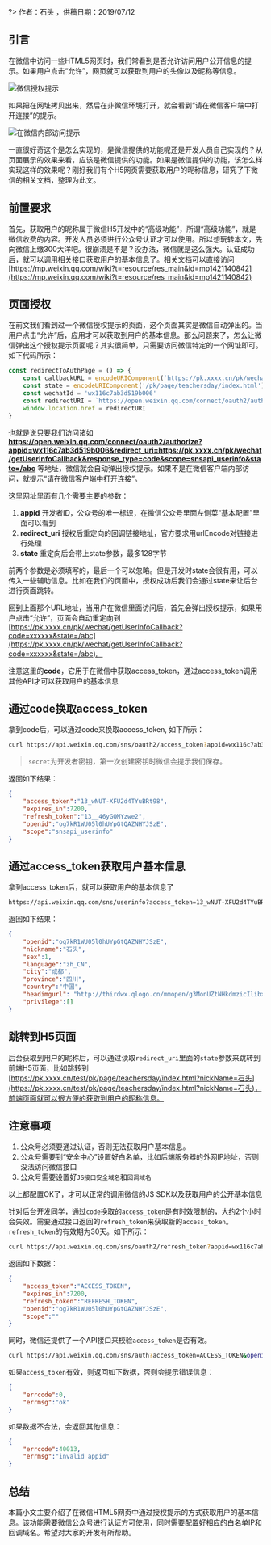 ?> 作者：石头 ，供稿日期：2019/07/12

## 引言

在微信中访问一些HTML5网页时，我们常看到是否允许访问用户公开信息的提示。如果用户点击“允许”，网页就可以获取到用户的头像以及昵称等信息。

![微信授权提示](https://g.asyncoder.com/20180921-01.jpg?imageView2/0/w/500/)

如果把在网址拷贝出来，然后在非微信环境打开，就会看到“请在微信客户端中打开连接”的提示。

![在微信内部访问提示](https://g.asyncoder.com/20180921-02.jpg?imageView2/0/w/500/)

一直很好奇这个是怎么实现的，是微信提供的功能呢还是开发人员自己实现的？从页面展示的效果来看，应该是微信提供的功能。如果是微信提供的功能，该怎么样实现这样的效果呢？刚好我们有个H5网页需要获取用户的昵称信息，研究了下微信的相关文档，整理为此文。

<!--more -->

## 前置要求

首先，获取用户的昵称属于微信H5开发中的“高级功能”，所谓“高级功能”，就是微信收费的内容。开发人员必须进行公众号认证才可以使用。所以想玩转本文，先向微信上缴300大洋吧。很崩溃是不是？没办法，微信就是这么强大。认证成功后，就可以调用相关接口获取用户的基本信息了。相关文档可以直接访问 [https://mp.weixin.qq.com/wiki?t=resource/res_main&id=mp1421140842](https://mp.weixin.qq.com/wiki?t=resource/res_main&id=mp1421140842)


## 页面授权

在前文我们看到过一个微信授权提示的页面，这个页面其实是微信自动弹出的。当用户点击“允许”后，应用才可以获取到用户的基本信息。那么问题来了，怎么让微信弹出这个授权提示页面呢？其实很简单，只需要访问微信特定的一个网址即可。如下代码所示：

```javascript
const redirectToAuthPage = () => {
    const callbackURL = encodeURIComponent(`https://pk.xxxx.cn/pk/wechat/getUserInfoCallback`)
    const state = encodeURIComponent('/pk/page/teachersday/index.html')
    const wechatId = 'wx116c7ab3d519b006'
    const redirectURI = `https://open.weixin.qq.com/connect/oauth2/authorize?appid=${wechatId}&redirect_uri=${callbackURL}&response_type=code&scope=snsapi_userinfo&state=${state}#wechat_redirect`
    window.location.href = redirectURI
}
```

也就是说只要我们访问诸如 **https://open.weixin.qq.com/connect/oauth2/authorize?appid=wx116c7ab3d519b006&redirect_uri=https://pk.xxxx.cn/pk/wechat/getUserInfoCallback&response_type=code&scope=snsapi_userinfo&state=/abc** 等地址，微信就会自动弹出授权提示。如果不是在微信客户端内部访问，就提示“请在微信客户端中打开连接”。

这里网址里面有几个需要主要的参数：

1. **appid**  开发者ID，公众号的唯一标识，在微信公众号里面左侧菜“基本配置”里面可以看到
2. **redirect_uri**  授权后重定向的回调链接地址，官方要求用urlEncode对链接进行处理
3. **state** 重定向后会带上state参数，最多128字节

前两个参数是必须填写的，最后一个可以忽略。但是开发时state会很有用，可以传入一些辅助信息。比如在我们的页面中，授权成功后我们会通过state来让后台进行页面跳转。

回到上面那个URL地址，当用户在微信里面访问后，首先会弹出授权提示，如果用户点击“允许”，页面会自动重定向到[https://pk.xxxx.cn/pk/wechat/getUserInfoCallback?code=xxxxxx&state=/abc](https://pk.xxxx.cn/pk/wechat/getUserInfoCallback?code=xxxxxx&state=/abc)。

注意这里的**code**，它用于在微信中获取access_token，通过access_token调用其他API才可以获取用户的基本信息

## 通过code换取access_token

拿到code后，可以通过code来换取access_token, 如下所示：

```bash
curl https://api.weixin.qq.com/sns/oauth2/access_token?appid=wx116c7ab3d519b006&secret=SECRET_CODE&code=xxxxxx&grant_type=authorization_code
```

> `secret`为开发者密钥，第一次创建密钥时微信会提示我们保存。

返回如下结果：

```json
{
    "access_token":"13_wNUT-XFU2d4TYuBRt98",
    "expires_in":7200,
    "refresh_token":"13__46yGQMYzwe2",
    "openid":"og7kR1WU05l0hUYpGtQAZNHYJSzE",
    "scope":"snsapi_userinfo"
}
```

## 通过access_token获取用户基本信息

拿到access_token后，就可以获取用户的基本信息了

```bash
https://api.weixin.qq.com/sns/userinfo?access_token=13_wNUT-XFU2d4TYuBRt98&openid=og7kR1WU05l0hUYpGtQAZNHYJSzE&lang=zh_CN 
```

返回如下结果：

```json
{
    "openid":"og7kR1WU05l0hUYpGtQAZNHYJSzE",
    "nickname":"石头",
    "sex":1,
    "language":"zh_CN",
    "city":"成都",
    "province":"四川",
    "country":"中国",
    "headimgurl": "http://thirdwx.qlogo.cn/mmopen/g3MonUZtNHkdmzicIlibx6iaFqAc56vxLSUfpb6n5WKSYVY0ChQKkiaJSgQ1dZuTOgvLLrhJbERQQ4eMsv84eavHiaiceqxibJxCfHe/46",
    "privilege":[]
}
```

## 跳转到H5页面

后台获取到用户的昵称后，可以通过读取`redirect_uri`里面的`state`参数来跳转到前端H5页面，比如跳转到[https://pk.xxxx.cn/test/pk/page/teachersday/index.html?nickName=石头](https://pk.xxxx.cn/test/pk/page/teachersday/index.html?nickName=石头)，前端页面就可以很方便的获取到用户的昵称信息。


## 注意事项

1. 公众号必须要通过认证，否则无法获取用户基本信息。
2. 公众号需要到“安全中心”设置好白名单，比如后端服务器的外网IP地址，否则没法访问微信接口
3. 公众号需要设置好`JS接口安全域名`和`回调域名`

以上都配置OK了，才可以正常的调用微信的JS SDK以及获取用户的公开基本信息

针对后台开发同学，通过`code`换取的`access_token`是有时效限制的，大约2个小时会失效。需要通过接口返回的`refresh_token`来获取新的`access_token`。`refresh_token`的有效期为30天。如下所示：

```bash
curl https://api.weixin.qq.com/sns/oauth2/refresh_token?appid=wx116c7ab3d519b006&grant_type=refresh_token&refresh_token=13__46yGQMYzwe2
```

返回如下数据：

```json
{ 
    "access_token":"ACCESS_TOKEN",
    "expires_in":7200,
    "refresh_token":"REFRESH_TOKEN",
    "openid":"og7kR1WU05l0hUYpGtQAZNHYJSzE",
    "scope":"" 
}
```

同时，微信还提供了一个API接口来校验`access_token`是否有效。

```bash
curl https://api.weixin.qq.com/sns/auth?access_token=ACCESS_TOKEN&openid=og7kR1WU05l0hUYpGtQAZNHYJSzE

```
如果`access_token`有效，则返回如下数据，否则会提示错误信息：

```json
{ 
    "errcode":0,
    "errmsg":"ok"
}
```

如果数据不合法，会返回其他信息：
```json
{
    "errcode":40013,
    "errmsg":"invalid appid"
}
```

## 总结

本篇小文主要介绍了在微信HTML5网页中通过授权提示的方式获取用户的基本信息。该功能需要微信公众号进行认证方可使用，同时需要配置好相应的白名单IP和回调域名。希望对大家的开发有所帮助。